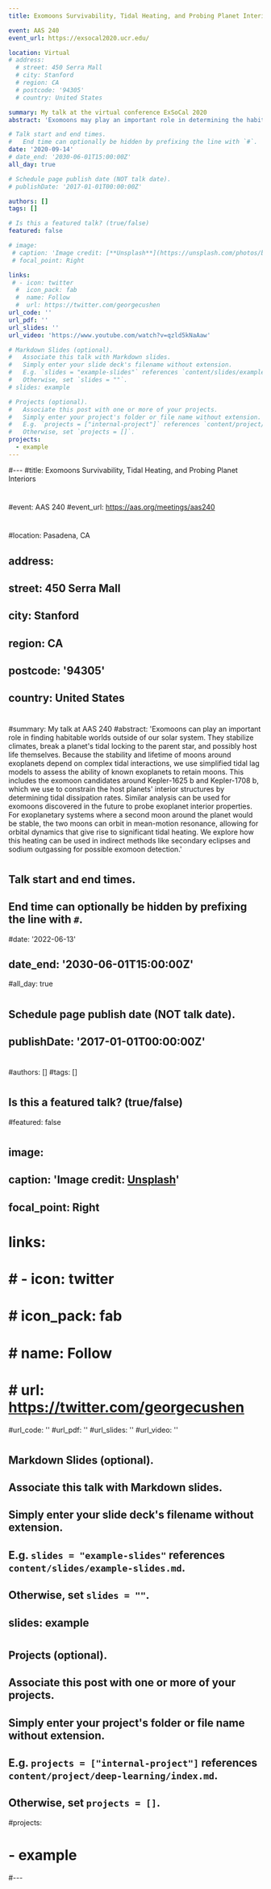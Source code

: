 ```yaml
---
title: Exomoons Survivability, Tidal Heating, and Probing Planet Interiors

event: AAS 240
event_url: https://exsocal2020.ucr.edu/

location: Virtual
# address:
  # street: 450 Serra Mall
  # city: Stanford
  # region: CA
  # postcode: '94305'
  # country: United States

summary: My talk at the virtual conference ExSoCal 2020
abstract: 'Exomoons may play an important role in determining the habitability of worlds outside of our solar system. They can stabilize conditions, alter the climate by breaking tidal locking with the parent star, drive tidal heating, and perhaps even host life themselves. However, the ability of an exoplanet to sustain an exomoon depends on complex tidal interactions. Motivated by this, we make use of simplified tidal lag models to follow the evolution of the separations and orbital and rotational periods in planet, star, and moon systems. We apply these models to known exoplanet systems to assess the potential for these exoplanets to host exomoons. We find that there are at least 36 systems in which an exoplanet in the habitable zone may host an exomoon for longer than one gigayear. This includes Kepler-1625b, an exoplanet with an exomoon candidate, which we determine would be able to retain a Neptune-sized moon for longer than a Hubble time. These results may help provide potential targets for future observation. In many cases, there remains considerable uncertainty in the composition of specific exoplanets. We show the detection (or not) of an exomoon would provide an important constraint on the planet structure due to differences in their tidal response.'

# Talk start and end times.
#   End time can optionally be hidden by prefixing the line with `#`.
date: '2020-09-14'
# date_end: '2030-06-01T15:00:00Z'
all_day: true

# Schedule page publish date (NOT talk date).
# publishDate: '2017-01-01T00:00:00Z'

authors: []
tags: []

# Is this a featured talk? (true/false)
featured: false

# image:
 # caption: 'Image credit: [**Unsplash**](https://unsplash.com/photos/bzdhc5b3Bxs)'
 # focal_point: Right

links:
 # - icon: twitter
  #  icon_pack: fab
  #  name: Follow
  #  url: https://twitter.com/georgecushen
url_code: ''
url_pdf: ''
url_slides: ''
url_video: 'https://www.youtube.com/watch?v=qzld5kNaAaw'

# Markdown Slides (optional).
#   Associate this talk with Markdown slides.
#   Simply enter your slide deck's filename without extension.
#   E.g. `slides = "example-slides"` references `content/slides/example-slides.md`.
#   Otherwise, set `slides = ""`.
# slides: example

# Projects (optional).
#   Associate this post with one or more of your projects.
#   Simply enter your project's folder or file name without extension.
#   E.g. `projects = ["internal-project"]` references `content/project/deep-learning/index.md`.
#   Otherwise, set `projects = []`.
projects:
  - example
---
```




#---
#title: Exomoons Survivability, Tidal Heating, and Probing Planet Interiors
#
#event: AAS 240
#event_url: https://aas.org/meetings/aas240
#
#location: Pasadena, CA
## address:
##  street: 450 Serra Mall
##  city: Stanford
##  region: CA
##  postcode: '94305'
##  country: United States
#
#summary: My talk at AAS 240
#abstract: 'Exomoons can play an important role in finding habitable worlds outside of our solar system. They stabilize climates, break a planet's tidal locking to the parent star, and possibly host life themselves. Because the stability and lifetime of moons around exoplanets depend on complex tidal interactions, we use simplified tidal lag models to assess the ability of known exoplanets to retain moons. This includes the exomoon candidates around Kepler-1625 b and Kepler-1708 b, which we use to constrain the host planets' interior structures by determining tidal dissipation rates. Similar analysis can be used for exomoons discovered in the future to probe exoplanet interior properties. For exoplanetary systems where a second moon around the planet would be stable, the two moons can orbit in mean-motion resonance, allowing for orbital dynamics that give rise to significant tidal heating. We explore how this heating can be used in indirect methods like secondary eclipses and sodium outgassing for possible exomoon detection.'
#
## Talk start and end times.
##   End time can optionally be hidden by prefixing the line with `#`.
#date: '2022-06-13'
## date_end: '2030-06-01T15:00:00Z'
#all_day: true
#
## Schedule page publish date (NOT talk date).
## publishDate: '2017-01-01T00:00:00Z'
#
#authors: []
#tags: []
#
## Is this a featured talk? (true/false)
#featured: false
#
## image:
##   caption: 'Image credit: [**Unsplash**](https://unsplash.com/photos/bzdhc5b3Bxs)'
##   focal_point: Right
#
# links:
# #  - icon: twitter
# #   icon_pack: fab
#  #  name: Follow
#  #  url: https://twitter.com/georgecushen
#url_code: ''
#url_pdf: ''
#url_slides: ''
#url_video: ''
#
## Markdown Slides (optional).
##   Associate this talk with Markdown slides.
##   Simply enter your slide deck's filename without extension.
##   E.g. `slides = "example-slides"` references `content/slides/example-slides.md`.
##   Otherwise, set `slides = ""`.
## slides: example
#
## Projects (optional).
##   Associate this post with one or more of your projects.
##   Simply enter your project's folder or file name without extension.
##   E.g. `projects = ["internal-project"]` references `content/project/deep-learning/index.md`.
##   Otherwise, set `projects = []`.
#projects:
#  - example
#---
#

